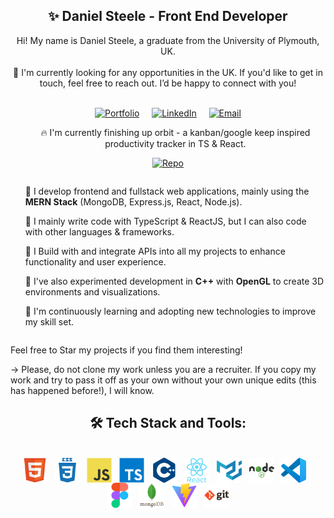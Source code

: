 

 <div align="center">
   
 <h2> ✨ Daniel Steele - Front End Developer </h2>
    <p1> Hi! My name is Daniel Steele, a graduate from the University of Plymouth, UK. </p1>
           <br>
           <br>
        <p1> 💼 I'm currently looking for any opportunities in the UK. If you'd like to get in touch, feel free to reach out. I’d be happy to connect with you! </p1>
</div> 
        &nbsp;&nbsp;&nbsp;

<div align="center">

[![Portfolio](https://img.shields.io/badge/Portfolio-000000?style=for-the-badge&logo=vercel&logoColor=ff4c98)](https://danielsteele.dev) 
&nbsp;&nbsp;&nbsp;
[![LinkedIn](https://img.shields.io/badge/LinkedIn-0077B5?style=for-the-badge&logo=linkedin&logoColor=white)](https://www.linkedin.com/in/daniel-steele-b06443198/) 
&nbsp;&nbsp;&nbsp;
[![Email](https://img.shields.io/badge/Email-D14836?style=for-the-badge&logo=gmail&logoColor=white)](mailto:dsteele1906@gmail.com)

</div>

<div align="center">
  <ul> 🔥 I'm currently finishing up orbit - a kanban/google keep inspired productivity tracker in TS & React. </ul>
  
  <div style="display: flex; align-items: center; justify-content: center;">
    <a href="https://github.com/DanielSteele1/Trello-Clone">
      <img src="https://img.shields.io/badge/Repo-000000?style=for-the-badge&logo=github&logoColor=white" alt="Repo" />
    </a>
  </div>
</div>

  <ul align="left" style="display: inline-block; text-align: left; list-style-type: none; padding: 0;">
    <ul> 🔹 I develop frontend and fullstack web applications, mainly using the <b>MERN Stack</b> (MongoDB, Express.js, React, Node.js).</ul>
    <ul> 🔹 I mainly write code with TypeScript & ReactJS, but I can also code with other languages & frameworks.</ul>
    <ul> 🔹 I Build with and integrate APIs into all my projects to enhance functionality and user experience.</ul>
    <ul> 🔹 I've also experimented development in <b>C++</b> with <b>OpenGL</b> to create 3D environments and visualizations.</ul>
    <ul> 🔹 I'm continuously learning and adopting new technologies to improve my skill set.</ul>
  </ul>

   Feel free to Star my projects if you find them interesting!

 -> Please, do not clone my work unless you are a recruiter. If you copy my work and try to pass it off as your own without your own unique edits (this has happened before!), I will know.

<div align="center">
 
<h2> 🛠️ Tech Stack and Tools: </h2>
  &nbsp;&nbsp;&nbsp;
<div style="display: flex; justify-content: center; flex-wrap: wrap;">
  <img src="https://github.com/devicons/devicon/blob/master/icons/html5/html5-original.svg" title="HTML5" alt="HTML" width="40" height="40"/>
   &nbsp;&nbsp;&nbsp;
  <img src="https://github.com/devicons/devicon/blob/master/icons/css3/css3-plain-wordmark.svg"  title="CSS3" alt="CSS" width="40" height="40"/>
   &nbsp;&nbsp;&nbsp;
  <img src="https://github.com/devicons/devicon/blob/master/icons/javascript/javascript-original.svg" title="JavaScript" alt="JavaScript" width="40" height="40"/>
  &nbsp;&nbsp;&nbsp;
   <img src="https://github.com/devicons/devicon/blob/master/icons/typescript/typescript-original.svg" title=TypeScript" alt="TypeScript" width="40" height="40"/>
  &nbsp;&nbsp;&nbsp;
  <img src="https://github.com/devicons/devicon/blob/master/icons/cplusplus/cplusplus-plain.svg" title="c++" alt="c++" width="40" height="40"/>
  &nbsp;&nbsp;&nbsp;
  <img src="https://github.com/devicons/devicon/blob/master/icons/react/react-original-wordmark.svg" title="React" alt="React" width="40" height="40"/>
  &nbsp;&nbsp;&nbsp;
  <img src="https://github.com/devicons/devicon/blob/master/icons/materialui/materialui-original.svg" title="MaterialUI"  alt="MaterialUI" width="40" height="40"/>
  &nbsp;&nbsp;&nbsp;
  <img src="https://github.com/devicons/devicon/blob/master/icons/nodejs/nodejs-original-wordmark.svg" title="NodeJS" alt="NodeJS" width="40" height="40">
  &nbsp;&nbsp;&nbsp;
  <img src="https://github.com/devicons/devicon/blob/master/icons/vscode/vscode-original.svg" alt="VS Code" width="40" height="40"/>
    &nbsp;&nbsp;&nbsp;
  <img src="https://raw.githubusercontent.com/devicons/devicon/master/icons/figma/figma-original.svg" title="Figma" alt="Figma" width="40" height="40"/>  
  &nbsp;&nbsp;&nbsp;
  <img src="https://github.com/devicons/devicon/blob/master/icons/mongodb/mongodb-original-wordmark.svg" title="MongoDB"  alt="MongoDB" width="40" height="40"/>
  &nbsp;&nbsp;&nbsp;
   <img src="https://github.com/devicons/devicon/blob/master/icons/vitejs/vitejs-original.svg" title="vitejs"  alt="vite" width="40" height="40"/>
  &nbsp;&nbsp;&nbsp;
  <img src="https://github.com/devicons/devicon/blob/master/icons/git/git-original-wordmark.svg" title="Git" alt="Git" width="40" height="40"/>
  </div>


